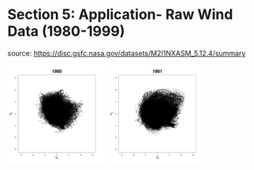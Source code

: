 # Section 5: Application- Raw Wind Data (1980-1999)

source: https://disc.gsfc.nasa.gov/datasets/M2I1NXASM_5.12.4/summary

<img src="Figures/wind/distribution/wind_distribution_1980.jpg" width="200"> <img src="Figures/wind/distribution/wind_distribution_1981.jpg" width="200"> 
